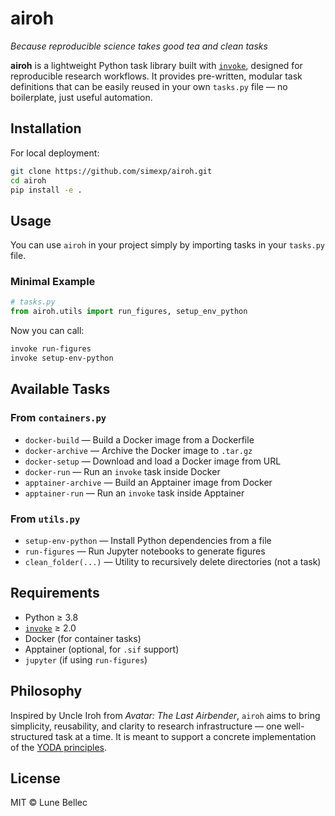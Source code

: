 # airoh
_Because reproducible science takes good tea and clean tasks_

**airoh** is a lightweight Python task library built with [`invoke`](https://www.pyinvoke.org/), designed for reproducible research workflows. It provides pre-written, modular task definitions that can be easily reused in your own `tasks.py` file — no boilerplate, just useful automation.

## Installation

For local deployment:

```bash
git clone https://github.com/simexp/airoh.git
cd airoh
pip install -e .
```

## Usage

You can use `airoh` in your project simply by importing tasks in your `tasks.py` file. 

### Minimal Example

```python
# tasks.py
from airoh.utils import run_figures, setup_env_python
```

Now you can call:

```bash
invoke run-figures
invoke setup-env-python
```

## Available Tasks

### From `containers.py`

* `docker-build` — Build a Docker image from a Dockerfile
* `docker-archive` — Archive the Docker image to `.tar.gz`
* `docker-setup` — Download and load a Docker image from URL
* `docker-run` — Run an `invoke` task inside Docker
* `apptainer-archive` — Build an Apptainer image from Docker
* `apptainer-run` — Run an `invoke` task inside Apptainer

### From `utils.py`

* `setup-env-python` — Install Python dependencies from a file
* `run-figures` — Run Jupyter notebooks to generate figures
* `clean_folder(...)` — Utility to recursively delete directories (not a task)

## Requirements

* Python ≥ 3.8
* [`invoke`](https://www.pyinvoke.org/) ≥ 2.0
* Docker (for container tasks)
* Apptainer (optional, for `.sif` support)
* `jupyter` (if using `run-figures`)

## Philosophy

Inspired by Uncle Iroh from *Avatar: The Last Airbender*, `airoh` aims to bring simplicity, reusability, and clarity to research infrastructure — one well-structured task at a time. It is meant to support a concrete implementation of the [YODA principles](https://handbook.datalad.org/en/latest/basics/101-127-yoda.html).

## License

MIT © Lune Bellec
